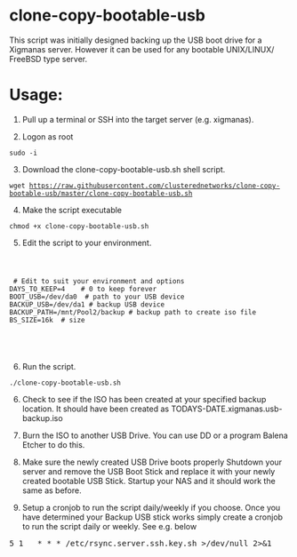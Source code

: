 # clone-copy-bootable-usb
This script was initially designed backing up the USB boot drive for a Xigmanas server.
However it can be used for any bootable UNIX/LINUX/ FreeBSD type server.

# Usage:

1. Pull up a terminal or SSH into the target server (e.g. xigmanas).

2. Logon as root

<code>sudo -i</code>

3. Download the clone-copy-bootable-usb.sh shell script.

<code>wget https://raw.githubusercontent.com/clusterednetworks/clone-copy-bootable-usb/master/clone-copy-bootable-usb.sh</code>

4. Make the script executable

<code>chmod +x clone-copy-bootable-usb.sh</code>

5. Edit the script to your environment.
<code>
 <pre>
 # Edit to suit your environment and options
DAYS_TO_KEEP=4    # 0 to keep forever
BOOT_USB=/dev/da0  # path to your USB device
BACKUP_USB=/dev/da1 # backup USB device
BACKUP_PATH=/mnt/Pool2/backup # backup path to create iso file
BS_SIZE=16k  # size 
  </pre>
  </code>

6. Run the script.

<code>./clone-copy-bootable-usb.sh</code>

6. Check to see if the ISO has been created at your specified backup location.
It should have been created as TODAYS-DATE.xigmanas.usb-backup.iso

7. Burn the ISO to another USB Drive.
You can use DD or a program Balena Etcher to do this.

8. Make sure the newly created USB Drive boots properly
Shutdown your server and remove the USB Boot Stick and replace it with your newly created bootable USB Stick.   Startup your NAS and it should work the same as before.

9. Setup a cronjob to run the script daily/weekly if you choose.
Once you have determined your Backup USB stick works simply create a cronjob to run the script daily or weekly.  See e.g. below
<pre>
5 1   * * * /etc/rsync.server.ssh.key.sh >/dev/null 2>&1
</pre>
